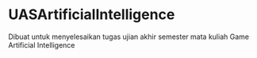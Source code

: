 # UASArtificialIntelligence
Dibuat untuk menyelesaikan tugas ujian akhir semester mata kuliah Game Artificial Intelligence
